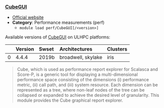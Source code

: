 ### [CubeGUI](https://www.scalasca.org/software/cube-4.x/download.html)

* [Official website](https://www.scalasca.org/software/cube-4.x/download.html)
* __Category__: Performance measurements (perf)
    -  `module load perf/CubeGUI[/<version>]`

Available versions of [CubeGUI](https://www.scalasca.org/software/cube-4.x/download.html) on ULHPC platforms:

|    | Version   | Swset   | Architectures      | Clusters   |
|---:|:----------|:--------|:-------------------|:-----------|
|  0 | 4.4.4     | 2019b   | broadwell, skylake | iris       |

> Cube, which is used as performance report explorer for Scalasca and Score-P, is a generic tool for displaying a multi-dimensional performance space consisting of the dimensions (i) performance metric, (ii) call path, and (iii) system resource. Each dimension can be represented as a tree, where non-leaf nodes of the tree can be collapsed or expanded to achieve the desired level of granularity. This module provides the Cube graphical report explorer.

